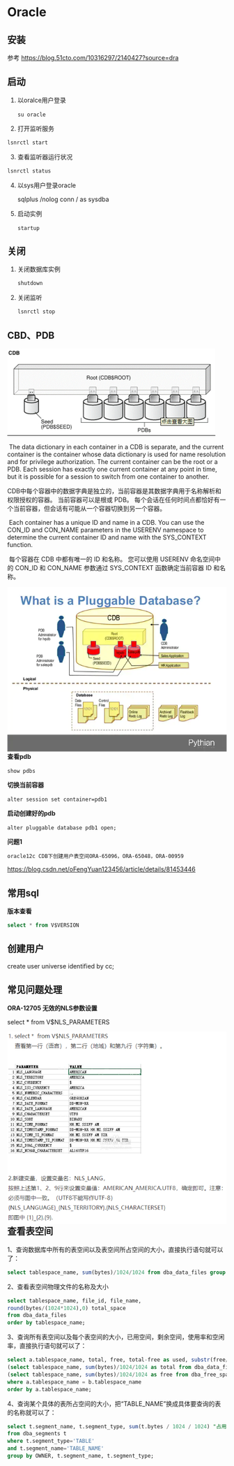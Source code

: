 # Oracle

## 安装

参考 https://blog.51cto.com/10316297/2140427?source=dra

## 启动

1. 以oralce用户登录

   `su oracle`

2. 打开监听服务
   
```bash
lsnrctl start
```

3. 查看监听器运行状况
   
```bash
lsnrctl status
```

4. 以sys用户登录oracle

	sqlplus /nolog
	conn / as sysdba

5. 启动实例

   `startup`

   

## 关闭

1. 关闭数据库实例 

   ```bash
   shutdown
   ```

2. 关闭监听 

   ```bash
   lsnrctl stop
   ```

## CBD、PDB

![img](151208180882030-16407635936613.png)	

​	The data dictionary in each container in a CDB is separate, and the current container is the container whose data dictionary is used for name resolution and for privilege authorization. The current container can be the root or a PDB. Each session has exactly one current container at any point in time, but it is possible for a session to switch from one container to another.

​	CDB中每个容器中的数据字典是独立的，当前容器是其数据字典用于名称解析和权限授权的容器。 当前容器可以是根或 PDB。 每个会话在任何时间点都恰好有一个当前容器，但会话有可能从一个容器切换到另一个容器。

​	Each container has a unique ID and name in a CDB. You can use the CON_ID and CON_NAME parameters in the USERENV namespace to determine the current container ID and name with the SYS_CONTEXT function.

​	每个容器在 CDB 中都有唯一的 ID 和名称。 您可以使用 USERENV 命名空间中的 CON_ID 和 CON_NAME 参数通过 SYS_CONTEXT 函数确定当前容器 ID 和名称。



<img src="oracle-12c-and-its-pluggable-databases-7-638.jpg" alt="oracle-12c-and-its-pluggable-databases-7-638.jpg" style=" float:left" />



**查看pdb**

`show pdbs`

**切换当前容器**

`alter session set container=pdb1`

**启动创建好的pdb**

`alter pluggable database pdb1 open;`

**问题1**

`oracle12c CDB下创建用户表空间ORA-65096，ORA-65048，ORA-00959`

https://blog.csdn.net/oFengYuan123456/article/details/81453446

## 常用sql

**版本查看**

```sql
select * from V$VERSION
```

## 创建用户

create user universe identified by cc;

## 常见问题处理

**ORA-12705 无效的NLS参数设置**

select * from V$NLS_PARAMETERS

<img src="image-20211229162920491.png" alt="image-20211229162920491.png" style=" float:left" />





## 查看表空间

1、查询数据库中所有的表空间以及表空间所占空间的大小，直接执行语句就可以了：

```sql
select tablespace_name, sum(bytes)/1024/1024 from dba_data_files group by tablespace_name;
```

2、查看表空间物理文件的名称及大小   

```sql
select tablespace_name, file_id, file_name,   
round(bytes/(1024*1024),0) total_space   
from dba_data_files   
order by tablespace_name; 
```


3、查询所有表空间以及每个表空间的大小，已用空间，剩余空间，使用率和空闲率，直接执行语句就可以了：

```sql
select a.tablespace_name, total, free, total-free as used, substr(free/total * 100, 1, 5) as "FREE%", substr((total - free)/total * 100, 1, 5) as "USED%" from 
(select tablespace_name, sum(bytes)/1024/1024 as total from dba_data_files group by tablespace_name) a, 
(select tablespace_name, sum(bytes)/1024/1024 as free from dba_free_space group by tablespace_name) b
where a.tablespace_name = b.tablespace_name
order by a.tablespace_name;
```

4、查询某个具体的表所占空间的大小，把“TABLE_NAME”换成具体要查询的表的名称就可以了：

```sql
select t.segment_name, t.segment_type, sum(t.bytes / 1024 / 1024) "占用空间(M)"
from dba_segments t
where t.segment_type='TABLE'
and t.segment_name='TABLE_NAME'
group by OWNER, t.segment_name, t.segment_type;
```


